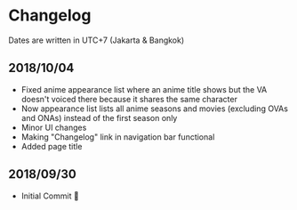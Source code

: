 # Changelog
Dates are written in UTC+7 (Jakarta & Bangkok)

## 2018/10/04
* Fixed anime appearance list where an anime title shows but the VA doesn't voiced there because it shares the same character
* Now appearance list lists all anime seasons and movies (excluding OVAs and ONAs) instead of the first season only
* Minor UI changes
* Making "Changelog" link in navigation bar functional
* Added page title

## 2018/09/30
* Initial Commit 🎉